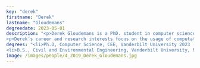 ```yaml
---
key: "derek"
firstname: "Derek"
lastname: "Gloudemans"
degreedate: 2023-05-01
description: "<p>Derek Gloudemans is a PhD. student in computer science at Vanderbilt University. His undergraduate degree was in civil engineering from Vanderbilt University, where he graduated summa cum laude. Derek has work experience from the Indiana Department of Transportation.</p>
<p>Derek’s career and research interests focus on the usage of computational techniques to address large-scale and multiparameter problems traditionally solved using human intuition, with a particular emphasis on computer vision. Current work focuses on leveraging creating real-time methods for tracking objects across multiple continuous camera fields of view. Past projects have included fast joint object tracking and detection algorithms, utilizing computational techniques to analyze social distancing compliance, algorithms for vehicle turning movement counting at intersections on edge compute devices, and fault detection in the freight rail sector using machine learning. Derek is also interested in the intersection of artificial intelligence, data science, and public policy.</p>"
degrees: "<li>Ph.D, Computer Science, CEE, Vanderbilt University 2023 (expected)</li>
<li>B.S., Civil and Environmental Engineering, Vanderbilt University, Nashville, 2018</li>"
image: /images/people/4_2019_Derek_Gloudemans.jpg
---
```

